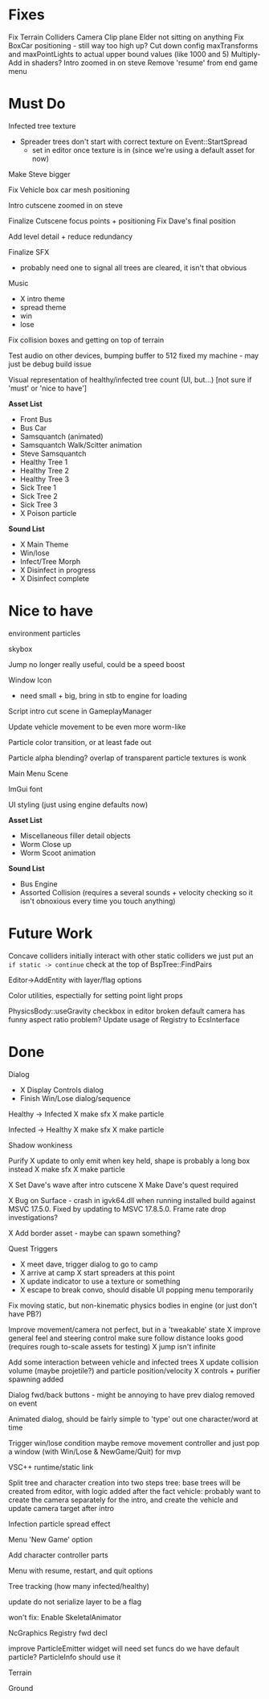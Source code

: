 # Fixes

Fix Terrain Colliders
Camera Clip plane
Elder not sitting on anything
Fix BoxCar positioning - still way too high up?
Cut down config maxTransforms and maxPointLights to actual upper bound values (like 1000 and 5)
Multiply-Add in shaders?
Intro zoomed in on steve
Remove 'resume' from end game menu

# Must Do

Infected tree texture
  - Spreader trees don't start with correct texture on Event::StartSpread
    - set in editor once texture is in (since we're using a default asset for now)

Make Steve bigger

Fix Vehicle box car mesh positioning

Intro cutscene zoomed in on steve

Finalize Cutscene focus points + positioning
Fix Dave's final position

Add level detail + reduce redundancy

Finalize SFX
  - probably need one to signal all trees are cleared, it isn't that obvious

Music
  - X intro theme
  - spread theme
  - win
  - lose

Fix collision boxes and getting on top of terrain

Test audio on other devices, bumping buffer to 512 fixed my machine - may just be debug build issue

Visual representation of healthy/infected tree count (UI, but...) [not sure if 'must' or 'nice to have']

**Asset List**

 - Front Bus
 - Bus Car
 - Samsquantch (animated)
 - Samsquantch Walk/Scitter animation
 - Steve Samsquantch
 - Healthy Tree 1
 - Healthy Tree 2
 - Healthy Tree 3
 - Sick Tree 1
 - Sick Tree 2
 - Sick Tree 3
 - X Poison particle

**Sound List**
- X Main Theme
- Win/lose
- Infect/Tree Morph
- X Disinfect in progress
- X Disinfect complete

# Nice to have
environment particles

skybox

Jump no longer really useful, could be a speed boost

Window Icon
  - need small + big, bring in stb to engine for loading

Script intro cut scene in GameplayManager

Update vehicle movement to be even more worm-like

Particle color transition, or at least fade out

Particle alpha blending?
  overlap of transparent particle textures is wonk

Main Menu Scene

ImGui font

UI styling (just using engine defaults now)


**Asset List**

 - Miscellaneous filler detail objects
 - Worm Close up
 - Worm Scoot animation
  
**Sound List**
- Bus Engine
- Assorted Collision (requires a several sounds + velocity checking so it isn't obnoxious every time you touch anything)

# Future Work
Concave colliders initially interact with other static colliders
  we just put an `if static -> continue` check at the top of BspTree::FindPairs

Editor->AddEntity with layer/flag options

Color utilities, espectially for setting point light props

PhysicsBody::useGravity checkbox in editor broken
default camera has funny aspect ratio problem?
Update usage of Registry to EcsInterface

# Done
Dialog
  - X Display Controls dialog
  - Finish Win/Lose dialog/sequence

Healthy -> Infected
  X make sfx
  X make particle

Infected -> Healthy
  X make sfx
  X make particle

Shadow wonkiness

Purify
  X update to only emit when key held, shape is probably a long box instead
  X make sfx
  X make particle

X Set Dave's wave after intro cutscene
X Make Dave's quest required

X Bug on Surface - crash in igvk64.dll when running installed build against MSVC 17.5.0. Fixed by updating to MSVC 17.8.5.0.
Frame rate drop investigations?

X Add border asset - maybe can spawn something?

Quest Triggers
  - X meet dave, trigger dialog to go to camp
  - X arrive at camp
    X start spreaders at this point
  - X update indicator to use a texture or something
  - X escape to break convo, should disable UI popping menu temporarily

Fix moving static, but non-kinematic physics bodies in engine (or just don't have PB?)

Improve movement/camera
  not perfect, but in a 'tweakable' state
  X improve general feel and steering control
  make sure follow distance looks good (requires rough to-scale assets for testing)
  X jump isn't infinite

Add some interaction between vehicle and infected trees
  X update collision volume (maybe projetile?) and particle position/velocity
  X controls + purifier spawning added

Dialog fwd/back buttons - might be annoying to have prev dialog removed on event

Animated dialog, should be fairly simple to 'type' out one character/word at time

Trigger win/lose condition
  maybe remove movement controller and just pop a window (with Win/Lose & NewGame/Quit) for mvp

VSC++ runtime/static link

Split tree and character creation into two steps
  tree: base trees will be created from editor, with logic added after the fact
  vehicle: probably want to create the camera separately for the intro, and create
           the vehicle and update camera target after intro

Infection particle spread effect

Menu 'New Game' option

Add character controller parts

Menu with resume, restart, and quit options

Tree tracking (how many infected/healthy)

update do not serialize layer to be a flag

won't fix: Enable SkeletalAnimator

NcGraphics Registry fwd decl

improve ParticleEmitter widget
  will need set funcs
do we have default particle? ParticleInfo should use it

Terrain

Ground
